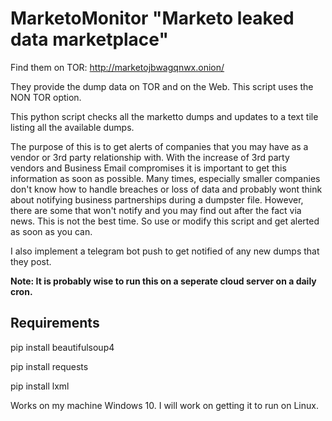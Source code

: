 # MarketoMonitor "Marketo leaked data marketplace" 
Find them on TOR: http://marketojbwagqnwx.onion/

They provide the dump data on TOR and on the Web. This script uses the NON TOR option. 


This python script checks all the marketto dumps and updates to a text tile listing all the available dumps. 

The purpose of this is to get alerts of companies that you may have as a vendor or 3rd party relationship with. With the increase of 3rd party vendors and Business Email compromises it is important to get this information as soon as possible. Many times, especially smaller companies don't know how to handle breaches or loss of data and probably wont think about notifying business partnerships during a dumpster file. However, there are some that won't notify and you may find out after the fact via news. This is not the best time. So use or modify this script and get alerted as soon as you can. 

I also implement a telegram bot push to get notified of any new dumps that they post. 

**Note: It is probably wise to run this on a seperate cloud server on a daily cron.** 

## Requirements

pip install beautifulsoup4

pip install requests

pip install lxml


Works on my machine Windows 10. I will work on getting it to run on Linux. 